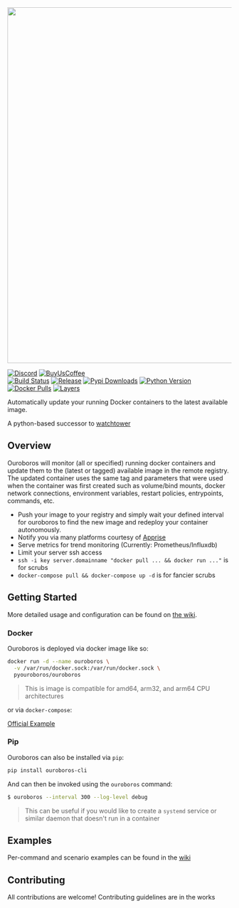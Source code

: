 <img width="800" src="https://bin.cajun.pro/images/ouroboros/ouroboros_logo_primary_long_cropped.jpg">

[![Discord](https://img.shields.io/discord/532695326117593112.svg?colorB=7289DA&label=Discord&logo=Discord&logoColor=7289DA&style=flat-square)](https://discord.gg/qHNByUW)
[![BuyUsCoffee](https://img.shields.io/badge/BuyMeACoffee-Donate-ff813f.svg?logo=CoffeeScript&style=flat-square)](https://buymeacoff.ee/ouroboros)  
[![Build Status](https://jenkins.cajun.pro/buildStatus/icon?job=Ouroboros/master)](https://jenkins.cajun.pro/job/Ouroboros/job/master/)
[![Release](https://img.shields.io/github/release/pyouroboros/ouroboros.svg?style=flat-square)](https://hub.docker.com/r/pyouroboros/ouroboros/)
[![Pypi Downloads](https://img.shields.io/pypi/dm/ouroboros-cli.svg?style=flat-square)](https://pypi.org/project/ouroboros-cli/)
[![Python Version](https://img.shields.io/pypi/pyversions/ouroboros-cli.svg?style=flat-square)](https://pypi.org/project/ouroboros-cli/)
[![Docker Pulls](https://img.shields.io/docker/pulls/pyouroboros/ouroboros.svg?style=flat-square)](https://hub.docker.com/r/pyouroboros/ouroboros/)
[![Layers](https://images.microbadger.com/badges/image/pyouroboros/ouroboros.svg)](https://microbadger.com/images/pyouroboros/ouroboros)  

Automatically update your running Docker containers to the latest available image.

A python-based successor to [watchtower](https://github.com/v2tec/watchtower)

## Overview

Ouroboros will monitor (all or specified) running docker containers and update them to the (latest or tagged) available image in the remote registry. The updated container uses the same tag and parameters that were used when the container was first created such as volume/bind mounts, docker network connections, environment variables, restart policies, entrypoints, commands, etc.

- Push your image to your registry and simply wait your defined interval for ouroboros to find the new image and redeploy your container autonomously.
- Notify you via many platforms courtesy of [Apprise](https://github.com/caronc/apprise) 
- Serve metrics for trend monitoring (Currently: Prometheus/Influxdb)
- Limit your server ssh access
- `ssh -i key server.domainname "docker pull ... && docker run ..."` is for scrubs
- `docker-compose pull && docker-compose up -d` is for fancier scrubs

## Getting Started

More detailed usage and configuration can be found on [the wiki](https://github.com/pyouroboros/ouroboros/wiki).

### Docker

Ouroboros is deployed via docker image like so:

```bash
docker run -d --name ouroboros \
  -v /var/run/docker.sock:/var/run/docker.sock \
  pyouroboros/ouroboros
```

> This is image is compatible for amd64, arm32, and arm64 CPU architectures

or via `docker-compose`:

[Official Example](https://github.com/pyouroboros/ouroboros/blob/master/docker-compose.yml)

### Pip

Ouroboros can also be installed via `pip`:

```bash
pip install ouroboros-cli
```

And can then be invoked using the `ouroboros` command:

```bash
$ ouroboros --interval 300 --log-level debug
```

> This can be useful if you would like to create a `systemd` service or similar daemon that doesn't run in a container

## Examples
Per-command and scenario examples can be found in the [wiki](https://github.com/pyouroboros/ouroboros/wiki/Usage)

## Contributing

All contributions are welcome! Contributing guidelines are in the works
